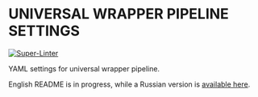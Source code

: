# UNIVERSAL WRAPPER PIPELINE SETTINGS

[![Super-Linter](https://github.com/alexanderbazhenoff/universal-wrapper-pipeline-settings/actions/workflows/super-linter.yml/badge.svg?branch=main)](https://github.com/marketplace/actions/super-linter)

YAML settings for universal wrapper pipeline.

English README is in progress, while a Russian version is [available here](README_RUS.md).
